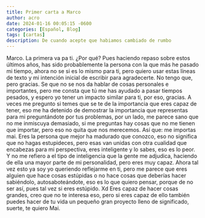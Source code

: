 ```yaml
---
title: Primer carta a Marco
author: acro
date: 2024-01-16 00:05:15 -0600
categories: [Español, Blog]
tags: [cartas]
description: De cuando acepte que habiamos cambiado de rumbo 
---
```

Marco.
La primera va pa ti. ¿Por qué? 
Pues haciendo repaso sobre estos últimos años, has sido probablemente la persona con la que más he pasado mi tiempo, ahora no se si es lo mismo para ti, pero quiero usar estas líneas de texto y mi intención inicial de escribir para agradecerte.
No tengo que, pero gracias.
Se que no se nos da hablar de cosas personales e importantes, pero me consta que tú me has ayudado a pasar tiempos pesados, y espero yo tener un impacto similar para ti, por eso, gracias. 
A veces me pregunto si temes que se te de la importancia que eres capaz de tener, eso me ha detenido de demostrar la importancia que representas para mi preguntándote por tus problemas, por un lado, me parece sano que no me inmiscuya demasiado, si me preguntas hay cosas que no me tienen que importar, pero eso no quita que nos merecemos. 
Así que: me importas mai. 
Eres la persona que mejor ha madurado que conozco, eso no significa que no hagas estupideces, pero esas van unidas con otra cualidad que encabezas para mi perspectiva, eres inteligente y lo sabes, eso es lo peor.
Y no me refiero a el tipo de inteligencia que la gente me adjudica, haciendo de ella una mayor parte de mi personalidad, pero eres muy capaz.
Ahora tal vez esto ya soy yo queriendo reflejarme en ti, pero me parece que eres alguien que hace cosas estúpidas o no hace cosas que deberías hacer sabiéndolo, autosaboteándote, eso es lo que quiero pensar, porque de no ser así, pues tal vez si eres estúpido. Xd
Eres capaz de hacer cosas grandes, creo que no te interesa eso, pero si eres capaz de ello también puedes hacer de tu vida un pequeño gran proyecto lleno de significado, suerte, te quiero Mai.
